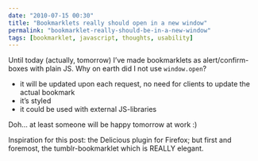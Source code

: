 ```yaml
---
date: "2010-07-15 00:30"
title: "Bookmarklets really should open in a new window"
permalink: "bookmarklet-really-should-be-in-a-new-window"
tags: [bookmarklet, javascript, thoughts, usability]
---
```


Until today (actually, tomorrow) I’ve made bookmarklets as alert/confirm-boxes with plain JS. Why on earth did I not use `window.open`?

- it will be updated upon each request, no need for clients to update the actual bookmark
- it’s styled
- it could be used with external JS-libraries

Doh… at least someone will be happy tomorrow at work :)

Inspiration for this post: the Delicious plugin for Firefox; but first and foremost, the tumblr-bookmarklet which is REALLY elegant.
